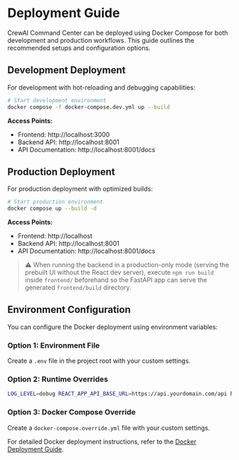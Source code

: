 # Deployment Guide

CrewAI Command Center can be deployed using Docker Compose for both development and production workflows. This guide outlines the recommended setups and configuration options.

## Development Deployment

For development with hot-reloading and debugging capabilities:

```bash
# Start development environment
docker compose -f docker-compose.dev.yml up --build
```

**Access Points:**
- Frontend: http://localhost:3000
- Backend API: http://localhost:8001
- API Documentation: http://localhost:8001/docs

## Production Deployment

For production deployment with optimized builds:

```bash
# Start production environment
docker compose up --build -d
```

**Access Points:**
- Frontend: http://localhost
- Backend API: http://localhost:8001
- API Documentation: http://localhost:8001/docs

> ⚠️ When running the backend in a production-only mode (serving the prebuilt UI without the React dev server), execute `npm run build` inside `frontend/` beforehand so the FastAPI app can serve the generated `frontend/build` directory.

## Environment Configuration

You can configure the Docker deployment using environment variables:

### Option 1: Environment File
Create a `.env` file in the project root with your custom settings.

### Option 2: Runtime Overrides
```bash
LOG_LEVEL=debug REACT_APP_API_BASE_URL=https://api.yourdomain.com/api REACT_APP_WS_URL=https://api.yourdomain.com docker compose up --build
```

### Option 3: Docker Compose Override
Create a `docker-compose.override.yml` file with your custom settings.

For detailed Docker deployment instructions, refer to the [Docker Deployment Guide](../DOCKER_DEPLOYMENT_GUIDE.md).
